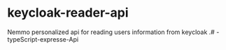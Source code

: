 # keycloak-reader-api

Nemmo personalized  api for reading users information from keycloak .# -typeScript-expresse-Api
